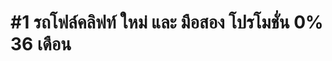 <!DOCTYPE html>
<html>
<head>
<meta charset="UTF-8">
<title>#1 รถโฟล์คลิฟท์ ใหม่ และ มือสอง โปรโมชั่น 0% 36 เดือน</title>
</head>

<body>
<h1>#1 รถโฟล์คลิฟท์ ใหม่ และ มือสอง โปรโมชั่น 0% 36 เดือน</h1>
</body>
</html>

